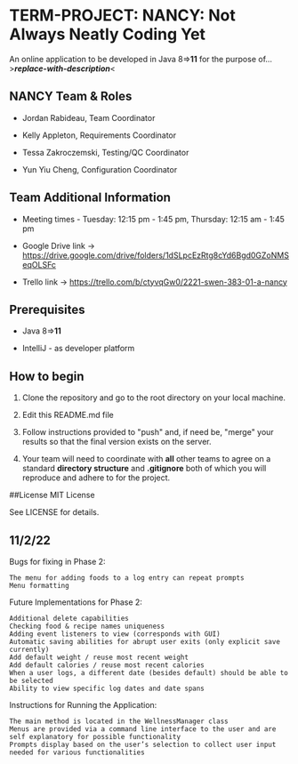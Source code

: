 # TERM-PROJECT: NANCY: Not Always Neatly Coding Yet

An online application to be developed in Java 8=>**11** for the purpose of... >**_replace-with-description_**<

## NANCY Team & Roles

- Jordan Rabideau, Team Coordinator

- Kelly Appleton, Requirements Coordinator

- Tessa Zakroczemski, Testing/QC Coordinator

- Yun Yiu Cheng, Configuration Coordinator

## Team Additional Information

- Meeting times - Tuesday: 12:15 pm - 1:45 pm, Thursday: 12:15 am - 1:45 pm

- Google Drive link -> https://drive.google.com/drive/folders/1dSLpcEzRtg8cYd6Bgd0GZoNMSeqOLSFc

- Trello link -> https://trello.com/b/ctyvqGw0/2221-swen-383-01-a-nancy

## Prerequisites

- Java 8=>**11**

- IntelliJ - as developer platform

## How to begin

1. Clone the repository and go to the root directory on your local machine.

2. Edit this README.md file

3. Follow instructions provided to "push" and, if need be, "merge" your results so that the final version exists on the server.

4. Your team will need to coordinate with **all** other teams to agree on a standard **directory structure** and **.gitignore** both of which you will reproduce and adhere to for the project.

##License
MIT License

See LICENSE for details.

## 11/2/22

Bugs for fixing in Phase 2:

    The menu for adding foods to a log entry can repeat prompts
    Menu formatting

Future Implementations for Phase 2:

    Additional delete capabilities
    Checking food & recipe names uniqueness
    Adding event listeners to view (corresponds with GUI)
    Automatic saving abilities for abrupt user exits (only explicit save currently)
    Add default weight / reuse most recent weight
    Add default calories / reuse most recent calories
    When a user logs, a different date (besides default) should be able to be selected
    Ability to view specific log dates and date spans

Instructions for Running the Application:

    The main method is located in the WellnessManager class
    Menus are provided via a command line interface to the user and are self explanatory for possible functionality
    Prompts display based on the user’s selection to collect user input needed for various functionalities
